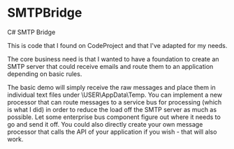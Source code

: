 SMTPBridge
==========

C# SMTP Bridge

This is code that I found on CodeProject and that I've adapted for my needs.

The core business need is that I wanted to have a foundation to create an SMTP server that could receive emails and route them to an application depending on basic rules.

The basic demo will simply receive the raw messages and place them in individual text files under \USER\AppData\Temp. You can implement a new processor that can route messages to a service bus for processing (which is what I did) in order to reduce the load off the SMTP server as much as possible. Let some enterprise bus component figure out where it needs to go and send it off. You could also directly create your own message processor that calls the API of your application if you wish - that will also work.